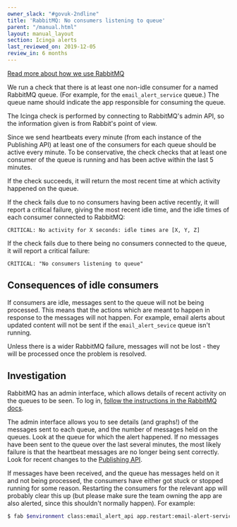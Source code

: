 ```yaml
---
owner_slack: "#govuk-2ndline"
title: 'RabbitMQ: No consumers listening to queue'
parent: "/manual.html"
layout: manual_layout
section: Icinga alerts
last_reviewed_on: 2019-12-05
review_in: 6 months
---
```


[Read more about how we use RabbitMQ][rabbitmq]

We run a check that there is at least one non-idle consumer for a named
RabbitMQ queue. (For example, for the `email_alert_service` queue.) The queue
name should indicate the app responsible for consuming the queue.

The Icinga check is performed by connecting to RabbitMQ's admin API, so the
information given is from Rabbit's point of view.

Since we send heartbeats every minute (from each instance of the Publishing
API) at least one of the consumers for each queue should be active every
minute. To be conservative, the check checks that at least one consumer of the
queue is running and has been active within the last 5 minutes.

If the check succeeds, it will return the most recent time at which activity
happened on the queue.

If the check fails due to no consumers having been active recently, it will
report a critical failure, giving the most recent idle time, and the idle
times of each consumer connected to RabbitMQ:

    CRITICAL: No activity for X seconds: idle times are [X, Y, Z]

If the check fails due to there being no consumers connected to the queue, it
will report a critical failure:

    CRITICAL: "No consumers listening to queue"

## Consequences of idle consumers

If consumers are idle, messages sent to the queue will not be being processed.
This means that the actions which are meant to happen in response to the
messages will not happen. For example, email alerts about updated content will
not be sent if the `email_alert_sevice` queue isn't running.

Unless there is a wider RabbitMQ failure, messages will not be lost - they will
be processed once the problem is resolved.

## Investigation

RabbitMQ has an admin interface, which allows details of recent activity on the
queues to be seen. To log in, [follow the instructions in the RabbitMQ
docs][rabbitmq_control_panel].

The admin interface allows you to see details (and graphs!) of the messages
sent to each queue, and the number of messages held on the queues. Look at the
queue for which the alert happened. If no messages have been sent to the queue
over the last several minutes, the most likely failure is that the heartbeat
messages are no longer being sent correctly. Look for recent changes to the
[Publishing API][publishing_api].

If messages have been received, and the queue has messages held on it and not
being processed, the consumers have either got stuck or stopped running for
some reason. Restarting the consumers for the relevant app will probably clear
this up (but please make sure the team owning the app are also alerted, since
this shouldn't normally happen). For example:

```sh
$ fab $environment class:email_alert_api app.restart:email-alert-service
```

[publishing_api]: https://github.com/alphagov/publishing-api
[rabbitmq]: /manual/rabbitmq.html
[rabbitmq_control_panel]: /manual/rabbitmq.html#connecting-to-the-rabbitmq-web-control-panel
